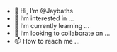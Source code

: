 - 👋 Hi, I’m @Jaybaths
- 👀 I’m interested in ...
- 🌱 I’m currently learning ...
- 💞️ I’m looking to collaborate on ...
- 📫 How to reach me ...

<!---
Jaybaths/Jaybaths is a ✨ special ✨ repository because its `README.md` (this file) appears on your GitHub profile.
You can click the Preview link to take a look at your changes.
--->
